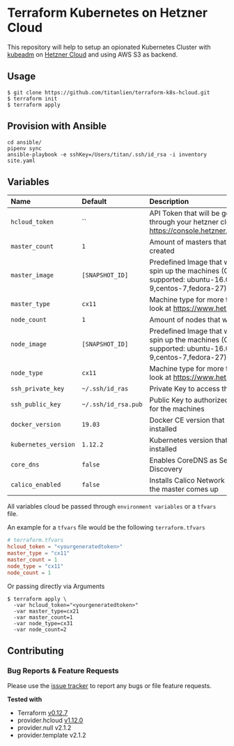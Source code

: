 # Terraform Kubernetes on Hetzner Cloud

This repository will help to setup an opionated Kubernetes Cluster with [kubeadm](https://kubernetes.io/docs/setup/independent/create-cluster-kubeadm/) on [Hetzner Cloud](https://www.hetzner.com/cloud?country=us) and using AWS S3 as backend.

## Usage

```
$ git clone https://github.com/titanlien/terraform-k8s-hcloud.git
$ terraform init
$ terraform apply
```

## Provision with Ansible
```
cd ansible/
pipenv sync
ansible-playbook -e sshKey=/Users/titan/.ssh/id_rsa -i inventory site.yaml
```

## Variables

|  Name                    |  Default     |  Description                                                                      | Required |
|:-------------------------|:-------------|:----------------------------------------------------------------------------------|:--------:|
| `hcloud_token`              | ``           |API Token that will be generated through your hetzner cloud project https://console.hetzner.cloud/projects      | Yes      |
| `master_count`                  | `1`           | Amount of masters that will be created                                         | No      |
| `master_image`                 | `[SNAPSHOT_ID]`  | Predefined Image that will be used to spin up the machines (Currently supported: ubuntu-16.04, debian-9,centos-7,fedora-27)                                     | No      |
| `master_type`                   | `cx11`  | Machine type for more types have a look at https://www.hetzner.de/cloud                                   | No       |
| `node_count`             | `1`  | Amount of nodes that will be created                                 | No       |
| `node_image`                   | `[SNAPSHOT_ID]`         | Predefined Image that will be used to spin up the machines (Currently supported: ubuntu-16.04, debian-9,centos-7,fedora-27)       |
| `node_type`              | `cx11`          | Machine type for more types have a look at https://www.hetzner.de/cloud | No       |
| `ssh_private_key`                    | `~/.ssh/id_ras`    | Private Key to access the machines       |
| `ssh_public_key`          | `~/.ssh/id_rsa.pub`          | Public Key to authorized the access for the machines                                                     | No       |
| `docker_version`         | `19.03`          | Docker CE version that will be installed                                                     | No       |
| `kubernetes_version`         | `1.12.2`          | Kubernetes version that will be installed                                                     | No       |
| `core_dns`         | `false`          | Enables CoreDNS as Service Discovery                                                     | No       |
| `calico_enabled`         | `false`          | Installs Calico Network Provider after the master comes up                                                    | No       |
All variables cloud be passed through `environment variables` or a `tfvars` file.

An example for a `tfvars` file would be the following `terraform.tfvars`

```toml
# terraform.tfvars
hcloud_token = "<yourgeneratedtoken>"
master_type = "cx11"
master_count = 1
node_type = "cx11"
node_count = 1
```

Or passing directly via Arguments

```console
$ terraform apply \
  -var hcloud_token="<yourgeneratedtoken>"
  -var master_type=cx21
  -var master_count=1
  -var node_type=cx31
  -var node_count=2
```


## Contributing

### Bug Reports & Feature Requests

Please use the [issue tracker](https://github.com/solidnerd/terraform-k8s-hcloud/issues) to report any bugs or file feature requests.


**Tested with**
- Terraform [v0.12.7](https://github.com/hashicorp/terraform/tree/v0.12.7)
- provider.hcloud [v1.12.0](https://github.com/hetznercloud/terraform-provider-hcloud/tree/v1.12.0)
- provider.null v2.1.2
- provider.template v2.1.2
